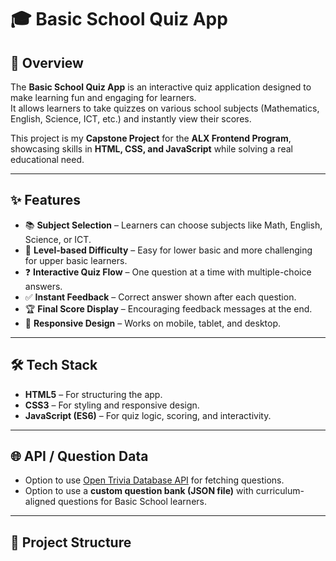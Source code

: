 # 🎓 Basic School Quiz App

## 📖 Overview
The **Basic School Quiz App** is an interactive quiz application designed to make learning fun and engaging for learners.  
It allows learners to take quizzes on various school subjects (Mathematics, English, Science, ICT, etc.) and instantly view their scores.  

This project is my **Capstone Project** for the **ALX Frontend Program**, showcasing skills in **HTML, CSS, and JavaScript** while solving a real educational need.

---

## ✨ Features
- 📚 **Subject Selection** – Learners can choose subjects like Math, English, Science, or ICT.  
- 🎯 **Level-based Difficulty** – Easy for lower basic and more challenging for upper basic learners.  
- ❓ **Interactive Quiz Flow** – One question at a time with multiple-choice answers.  
- ✅ **Instant Feedback** – Correct answer shown after each question.  
- 🏆 **Final Score Display** – Encouraging feedback messages at the end.  
- 📱 **Responsive Design** – Works on mobile, tablet, and desktop.  

---

## 🛠️ Tech Stack
- **HTML5** – For structuring the app.  
- **CSS3** – For styling and responsive design.  
- **JavaScript (ES6)** – For quiz logic, scoring, and interactivity.  

---

## 🌐 API / Question Data
- Option to use [Open Trivia Database API](https://opentdb.com/) for fetching questions.  
- Option to use a **custom question bank (JSON file)** with curriculum-aligned questions for Basic School learners.  

---

## 📂 Project Structure
